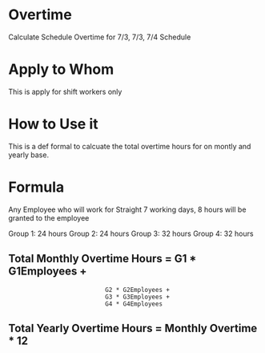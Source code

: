 # Overtime
Calculate Schedule Overtime for 7/3, 7/3, 7/4 Schedule

# Apply to Whom
This is apply for shift workers only

# How to Use it
This is a def formal to calcuate the total overtime hours for on montly and yearly base.
 
 # Formula
 Any Employee who will work for Straight 7 working days, 8 hours will be granted to the employee
 
 Group 1: 24 hours
 Group 2: 24 hours
 Group 3: 32 hours
 Group 4: 32 hours

## Total Monthly Overtime Hours = G1 * G1Employees + 
                               G2 * G2Employees + 
                               G3 * G3Employees +
                               G4 * G4Employees
                               
## Total Yearly Overtime Hours = Monthly Overtime * 12

